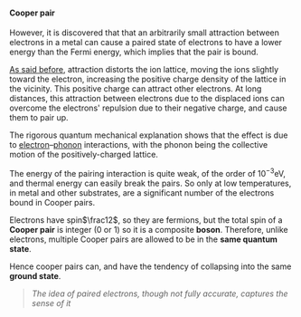 <!---->

#### Cooper pair

However, it is discovered that that an arbitrarily small attraction between electrons in a metal can cause a paired state of electrons to have a lower energy than the Fermi energy, which implies that the pair is bound.

[As said before](#attractionAnchor), attraction distorts the ion lattice, moving the ions slightly toward the electron, increasing the positive charge density of the lattice in the vicinity. This positive charge can attract other electrons. At long distances, this attraction between electrons due to the displaced ions can overcome the electrons' repulsion due to their negative charge, and cause them to pair up.

The rigorous quantum mechanical explanation shows that the effect is due to [electron](https://en.wikipedia.org/wiki/Electron)–[phonon](https://en.wikipedia.org/wiki/Phonon) interactions, with the phonon being the collective motion of the positively-charged lattice.

The energy of the pairing interaction is quite weak, of the order of $10^{-3}\text{eV}$, and thermal energy can easily break the pairs. So only at low temperatures, in metal and other substrates, are a significant number of the electrons bound in Cooper pairs.

Electrons have spin$\frac12$, so they are fermions, but the total spin of a **Cooper pair** is integer (0 or 1) so it is a composite **boson**. Therefore, unlike electrons, multiple Cooper pairs are allowed to be in the **same quantum state**.

Hence cooper pairs can, and have the tendency of collapsing into the same **ground state**.

> *The idea of paired electrons, though not fully accurate, captures the sense of it*

